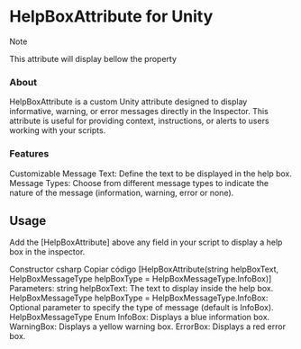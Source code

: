 # HelpBoxAttribute for Unity
> [!NOTE]
> This attribute will display bellow the property

### About
HelpBoxAttribute is a custom Unity attribute designed to display informative, warning, or error messages directly in the Inspector. 
This attribute is useful for providing context, instructions, or alerts to users working with your scripts.

### Features
Customizable Message Text: Define the text to be displayed in the help box.
Message Types: Choose from different message types to indicate the nature of the message (information, warning, error or none).

## Usage
Add the [HelpBoxAttribute] above any field in your script to display a help box in the inspector.

Constructor
csharp
Copiar código
[HelpBoxAttribute(string helpBoxText, HelpBoxMessageType helpBoxType = HelpBoxMessageType.InfoBox)]
Parameters:
string helpBoxText: The text to display inside the help box.
HelpBoxMessageType helpBoxType = HelpBoxMessageType.InfoBox: Optional parameter to specify the type of message (default is InfoBox).
HelpBoxMessageType Enum
InfoBox: Displays a blue information box.
WarningBox: Displays a yellow warning box.
ErrorBox: Displays a red error box.
